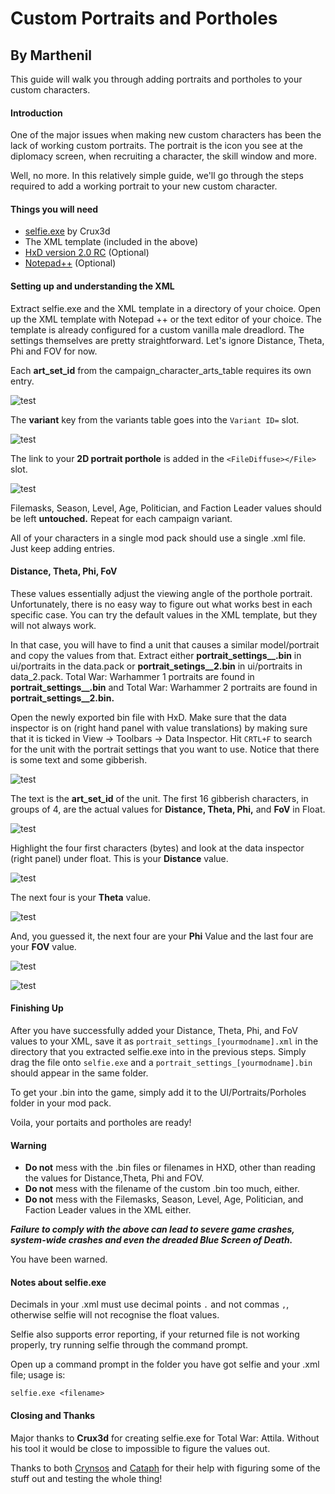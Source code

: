 # Custom Portraits and Portholes
## By Marthenil

This guide will walk you through adding portraits and portholes to your custom characters.

#### Introduction
One of the major issues when making new custom characters has been the lack of working custom portraits. The portrait is the icon you see at the diplomacy screen, when recruiting a character, the skill window and more. 

Well, no more. In this relatively simple guide, we'll go through the steps required to add a working portrait to your new custom character. 

#### Things you will need
- [selfie.exe][selfie] by Crux3d 
- The XML template (included in the above)
- [HxD version 2.0 RC][hxd] (Optional)
- [Notepad++][npp] (Optional) 

#### Setting up and understanding the XML 

Extract selfie.exe and the XML template in a directory of your choice. 
Open up the XML template with Notepad ++ or the text editor of your choice. The template is already configured for a custom vanilla male dreadlord.
The settings themselves are pretty straightforward. Let's ignore Distance, Theta, Phi and FOV for now. 

Each **art_set_id** from the campaign_character_arts_table requires its own entry.

![test][img1]

The **variant** key from the variants table goes into the `Variant ID=` slot.

![test][img2]

The link to your **2D portrait porthole** is added in the `<FileDiffuse></File>` slot.

![test][img3]

Filemasks, Season, Level, Age, Politician, and Faction Leader values should be left **untouched.** Repeat for each campaign variant.

All of your characters in a single mod pack should use a single .xml file. Just keep adding entries.

#### Distance, Theta, Phi, FoV

These values essentially adjust the viewing angle of the porthole portrait. Unfortunately, there is no easy way to figure out what works best in each specific case. You can try the default values in the XML template, but they will not always work. 


In that case, you will have to find a unit that causes a similar model/portrait and copy the values from that. Extract either **portrait_settings__.bin** in ui/portraits in the data.pack or **portrait_setings__2.bin** in ui/portraits in data_2.pack. Total War: Warhammer 1 portraits are found in **portrait_settings__.bin** and Total War: Warhammer 2 portraits are found in **portrait_settings__2.bin.**

Open the newly exported bin file with HxD. Make sure that the data inspector is on (right hand panel with value translations) by making sure that it is ticked in View -> Toolbars -> Data Inspector. Hit `CRTL+F` to search for the unit with the portrait settings that you want to use. Notice that there is some text and some gibberish.

![test][img4]

The text is the **art_set_id** of the unit. The first 16 gibberish characters, in groups of 4, are the actual values for **Distance, Theta, Phi,** and **FoV** in Float. 

![test][img5]

Highlight the four first characters (bytes) and look at the data inspector (right panel) under float. This is your **Distance** value.

![test][img6]

The next four is your **Theta** value.

![test][img7]

And, you guessed it, the next four are your **Phi** Value and the last four are your **FOV** value.

![test][img8]

![test][img9]

#### Finishing Up
After you have successfully added your Distance, Theta, Phi, and FoV values to your XML, save it as `portrait_settings_[yourmodname].xml` in the directory that you extracted selfie.exe into in the previous steps. Simply drag the file onto `selfie.exe` and a `portrait_settings_[yourmodname].bin` should appear in the same folder.

To get your .bin into the game, simply add it to the UI/Portraits/Porholes folder in your mod pack.

Voila, your portaits and portholes are ready!

#### Warning

- **Do not** mess with the .bin files or filenames in HXD, other than reading the values for Distance,Theta, Phi and FOV. 
- **Do not** mess with the filename of the custom .bin too much, either. 
- **Do not** mess with the Filemasks, Season, Level, Age, Politician, and Faction Leader values in the XML either. 

***Failure to comply with the above can lead to severe game crashes, system-wide crashes and even the dreaded Blue Screen of Death.***

You have been warned.

#### Notes about selfie.exe

Decimals in your .xml must use decimal points `.` and not commas `,`, otherwise selfie will not recognise the float values. 

Selfie also supports error reporting, if your returned file is not working properly, try running selfie through the command prompt.

Open up a command prompt in the folder you have got selfie and your .xml file; usage is:

```
selfie.exe <filename>
```

#### Closing and Thanks
Major thanks to **Crux3d** for creating selfie.exe for Total War: Attila. Without his tool it would be close to impossible to figure the values out.

Thanks to both [Crynsos][cryn] and [Cataph][cataph] for their help with figuring some of the stuff out and testing the whole thing!

[selfie]: https://drive.google.com/open?id=1rOgdJBlaUr5S-CxuWKru3at2g0cVZFB7
[hxd]: https://mh-nexus.de/de/
[npp]: https://notepad-plus-plus.org/

[cryn]: https://steamcommunity.com/profiles/76561198001056290/myworkshopfiles/?appid=594570
[cataph]: https://steamcommunity.com/id/cataph/myworkshopfiles/?appid=594570

[img1]: images/chapter_1_marth_1/01.png
[img2]: images/chapter_1_marth_1/02.png
[img3]: images/chapter_1_marth_1/03.png
[img4]: images/chapter_1_marth_1/04.png
[img5]: images/chapter_1_marth_1/05.png
[img6]: images/chapter_1_marth_1/06.png
[img7]: images/chapter_1_marth_1/07.png
[img8]: images/chapter_1_marth_1/08.png
[img9]: images/chapter_1_marth_1/09.png
[img10]: images/chapter_1_marth_1/10.png